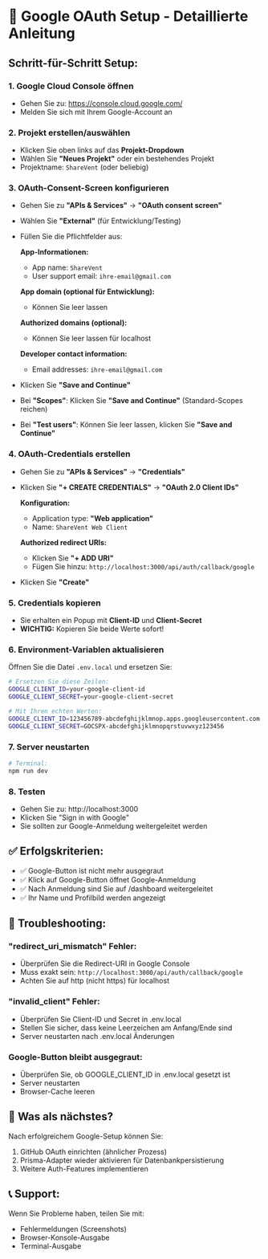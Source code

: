 # 🔑 Google OAuth Setup - Detaillierte Anleitung

## Schritt-für-Schritt Setup:

### 1. Google Cloud Console öffnen
- Gehen Sie zu: https://console.cloud.google.com/
- Melden Sie sich mit Ihrem Google-Account an

### 2. Projekt erstellen/auswählen
- Klicken Sie oben links auf das **Projekt-Dropdown**
- Wählen Sie **"Neues Projekt"** oder ein bestehendes Projekt
- Projektname: `ShareVent` (oder beliebig)

### 3. OAuth-Consent-Screen konfigurieren
- Gehen Sie zu **"APIs & Services"** → **"OAuth consent screen"**
- Wählen Sie **"External"** (für Entwicklung/Testing)
- Füllen Sie die Pflichtfelder aus:

  **App-Informationen:**
  - App name: `ShareVent`
  - User support email: `ihre-email@gmail.com`
  
  **App domain (optional für Entwicklung):**
  - Können Sie leer lassen
  
  **Authorized domains (optional):**
  - Können Sie leer lassen für localhost
  
  **Developer contact information:**
  - Email addresses: `ihre-email@gmail.com`

- Klicken Sie **"Save and Continue"**
- Bei **"Scopes"**: Klicken Sie **"Save and Continue"** (Standard-Scopes reichen)
- Bei **"Test users"**: Können Sie leer lassen, klicken Sie **"Save and Continue"**

### 4. OAuth-Credentials erstellen
- Gehen Sie zu **"APIs & Services"** → **"Credentials"**
- Klicken Sie **"+ CREATE CREDENTIALS"** → **"OAuth 2.0 Client IDs"**

  **Konfiguration:**
  - Application type: **"Web application"**
  - Name: `ShareVent Web Client`
  
  **Authorized redirect URIs:**
  - Klicken Sie **"+ ADD URI"**
  - Fügen Sie hinzu: `http://localhost:3000/api/auth/callback/google`
  
- Klicken Sie **"Create"**

### 5. Credentials kopieren
- Sie erhalten ein Popup mit **Client-ID** und **Client-Secret**
- **WICHTIG:** Kopieren Sie beide Werte sofort!

### 6. Environment-Variablen aktualisieren
Öffnen Sie die Datei `.env.local` und ersetzen Sie:

```bash
# Ersetzen Sie diese Zeilen:
GOOGLE_CLIENT_ID=your-google-client-id
GOOGLE_CLIENT_SECRET=your-google-client-secret

# Mit Ihren echten Werten:
GOOGLE_CLIENT_ID=123456789-abcdefghijklmnop.apps.googleusercontent.com
GOOGLE_CLIENT_SECRET=GOCSPX-abcdefghijklmnopqrstuvwxyz123456
```

### 7. Server neustarten
```bash
# Terminal:
npm run dev
```

### 8. Testen
- Gehen Sie zu: http://localhost:3000
- Klicken Sie "Sign in with Google"
- Sie sollten zur Google-Anmeldung weitergeleitet werden

## ✅ Erfolgskriterien:
- ✅ Google-Button ist nicht mehr ausgegraut
- ✅ Klick auf Google-Button öffnet Google-Anmeldung
- ✅ Nach Anmeldung sind Sie auf /dashboard weitergeleitet
- ✅ Ihr Name und Profilbild werden angezeigt

## 🔧 Troubleshooting:

### "redirect_uri_mismatch" Fehler:
- Überprüfen Sie die Redirect-URI in Google Console
- Muss exakt sein: `http://localhost:3000/api/auth/callback/google`
- Achten Sie auf http (nicht https) für localhost

### "invalid_client" Fehler:
- Überprüfen Sie Client-ID und Secret in .env.local
- Stellen Sie sicher, dass keine Leerzeichen am Anfang/Ende sind
- Server neustarten nach .env.local Änderungen

### Google-Button bleibt ausgegraut:
- Überprüfen Sie, ob GOOGLE_CLIENT_ID in .env.local gesetzt ist
- Server neustarten
- Browser-Cache leeren

## 🎯 Was als nächstes?
Nach erfolgreichem Google-Setup können Sie:
1. GitHub OAuth einrichten (ähnlicher Prozess)
2. Prisma-Adapter wieder aktivieren für Datenbankpersistierung
3. Weitere Auth-Features implementieren

## 📞 Support:
Wenn Sie Probleme haben, teilen Sie mit:
- Fehlermeldungen (Screenshots)
- Browser-Konsole-Ausgabe
- Terminal-Ausgabe
